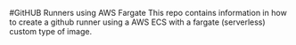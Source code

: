 #GitHUB Runners using AWS Fargate
This repo contains information in how to create a github runner using a AWS ECS with a fargate (serverless) custom type of image.